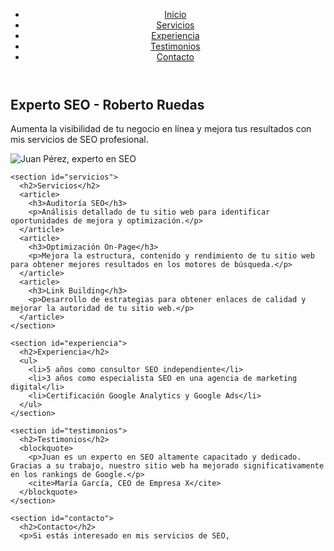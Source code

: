 <!DOCTYPE html>
<html lang="es">
<head>
  <meta charset="UTF-8">
  <meta name="viewport" content="width=device-width, initial-scale=1.0">
  <meta name="description" content="Experto en SEO con años de experiencia ayudando a empresas a mejorar su visibilidad en línea y aumentar sus conversiones">
  <title>Experto SEO - Roberto Ruedas | Consultor SEO Profesional</title>
  <link rel="stylesheet" href="styles.css">
</head>
<body>
  <header>
    <nav>
      <ul>
        <li><a href="#inicio">Inicio</a></li>
        <li><a href="#servicios">Servicios</a></li>
        <li><a href="#experiencia">Experiencia</a></li>
        <li><a href="#testimonios">Testimonios</a></li>
        <li><a href="#contacto">Contacto</a></li>
      </ul>
    </nav>
  </header>
  
  <main>
    <section id="inicio">
      <h1>Experto SEO - Roberto Ruedas</h1>
      <p>Aumenta la visibilidad de tu negocio en línea y mejora tus resultados con mis servicios de SEO profesional.</p>
      <img src="juan-perez.jpg" alt="Juan Pérez, experto en SEO">
    </section>
    
    <section id="servicios">
      <h2>Servicios</h2>
      <article>
        <h3>Auditoría SEO</h3>
        <p>Análisis detallado de tu sitio web para identificar oportunidades de mejora y optimización.</p>
      </article>
      <article>
        <h3>Optimización On-Page</h3>
        <p>Mejora la estructura, contenido y rendimiento de tu sitio web para obtener mejores resultados en los motores de búsqueda.</p>
      </article>
      <article>
        <h3>Link Building</h3>
        <p>Desarrollo de estrategias para obtener enlaces de calidad y mejorar la autoridad de tu sitio web.</p>
      </article>
    </section>
    
    <section id="experiencia">
      <h2>Experiencia</h2>
      <ul>
        <li>5 años como consultor SEO independiente</li>
        <li>3 años como especialista SEO en una agencia de marketing digital</li>
        <li>Certificación Google Analytics y Google Ads</li>
      </ul>
    </section>
    
    <section id="testimonios">
      <h2>Testimonios</h2>
      <blockquote>
        <p>Juan es un experto en SEO altamente capacitado y dedicado. Gracias a su trabajo, nuestro sitio web ha mejorado significativamente en los rankings de Google.</p>
        <cite>María García, CEO de Empresa X</cite>
      </blockquote>
    </section>
    
    <section id="contacto">
      <h2>Contacto</h2>
      <p>Si estás interesado en mis servicios de SEO,
